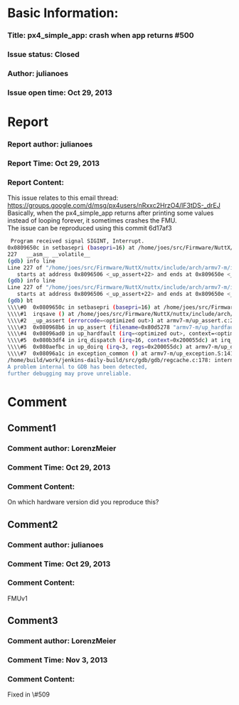 # Basic Information:
### Title:  px4_simple_app: crash when app returns #500 
### Issue status: Closed
### Author: julianoes
### Issue open time: Oct 29, 2013
# Report
### Report author: julianoes
### Report Time: Oct 29, 2013
### Report Content:   
This issue relates to this email thread:    
https://groups.google.com/d/msg/px4users/nRxxc2HrzO4/lF3tDS-_drEJ  
Basically, when the px4_simple_app returns after printing some values instead of looping forever, it sometimes crashes the FMU.  
The issue can be reproduced using this commit 6d17af3  
    
```bash     
 Program received signal SIGINT, Interrupt.        
0x0809650c in setbasepri (basepri=16) at /home/joes/src/Firmware/NuttX/nuttx/include/arch/armv7-m/irq.h:227        
227   __asm__ __volatile__        
(gdb) info line        
Line 227 of "/home/joes/src/Firmware/NuttX/nuttx/include/arch/armv7-m/irq.h"        
   starts at address 0x8096506 <_up_assert+22> and ends at 0x809650e <_up_assert+30>.        
(gdb) info line        
Line 227 of "/home/joes/src/Firmware/NuttX/nuttx/include/arch/armv7-m/irq.h"        
   starts at address 0x8096506 <_up_assert+22> and ends at 0x809650e <_up_assert+30>.        
(gdb) bt        
\\\\#0  0x0809650c in setbasepri (basepri=16) at /home/joes/src/Firmware/NuttX/nuttx/include/arch/armv7-m/irq.h:227        
\\\\#1  irqsave () at /home/joes/src/Firmware/NuttX/nuttx/include/arch/armv7-m/irq.h:255        
\\\\#2  _up_assert (errorcode=<optimized out>) at armv7-m/up_assert.c:289        
\\\\#3  0x080968b6 in up_assert (filename=0x80d5278 "armv7-m/up_hardfault.c", lineno=16) at armv7-m/up_assert.c:331        
\\\\#4  0x08096ad0 in up_hardfault (irq=<optimized out>, context=<optimized out>) at armv7-m/up_hardfault.c:184        
\\\\#5  0x080b3df4 in irq_dispatch (irq=16, context=0x200055dc) at irq_dispatch.c:103        
\\\\#6  0x080aefbc in up_doirq (irq=3, regs=0x200055dc) at armv7-m/up_doirq.c:102        
\\\\#7  0x08096a1c in exception_common () at armv7-m/up_exception.S:141        
/home/build/work/jenkins-daily-build/src/gdb/gdb/regcache.c:178: internal-error: register_size: Assertion `regnum >= 0 && regnum < (gdbarch_num_regs (gdbarch) + gdbarch_num_pseudo_regs (gdbarch))' failed.        
A problem internal to GDB has been detected,        
further debugging may prove unreliable.        
```  

# Comment
## Comment1
### Comment author: LorenzMeier
### Comment Time: Oct 29, 2013
### Comment Content:   
On which hardware version did you reproduce this?  

## Comment2
### Comment author: julianoes
### Comment Time: Oct 29, 2013
### Comment Content:   
FMUv1  

## Comment3
### Comment author: LorenzMeier
### Comment Time: Nov 3, 2013
### Comment Content:   
Fixed in \\\#509  
